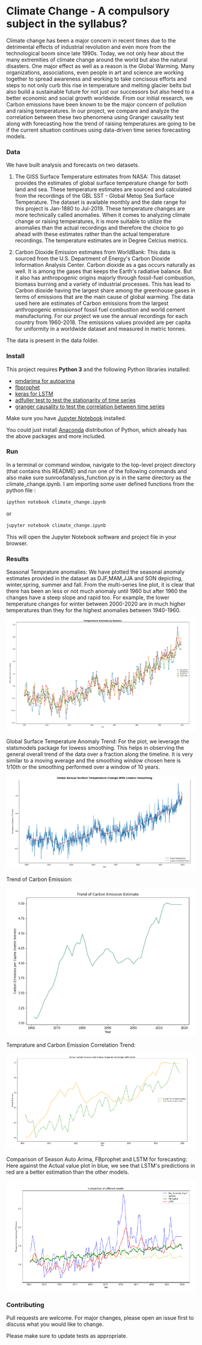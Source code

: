 # Climate Change - A compulsory subject in the syllabus?
Climate change has been a major concern in recent times due to the detrimental effects of industrial revolution and even more from the technological boom since late 1990s. Today, we not only hear about the many extremities of climate change around the world but also the natural disasters. One major effect as well as a reason is the Global Warming. Many organizations, associations, even people in art and science are working together to spread awareness and working to take concisous efforts and steps to not only curb this rise in temperature and melting glacier belts but also build a sustainable future for not just our successors but also heed to a better economic and social growth worldwide. From our initial research, we Carbon emissions have been known to be the major concern of pollution and raising temperatures. In our project, we compare and analyze the correlation between these two phenomena using Granger causality test along with forecasting how the trend of raising temperatures are going to be if the current situation continues using data-driven time series forecasting models.

### Data

We have built analysis and forecasts on two datasets.
1. The GISS Surface Temperature estimates from NASA: This dataset provides the estimates of global surface temperature change for both land and sea. These temperature estimates are
sourced and calculated from the recordings of the GBL SST - Global Metop Sea Surface Temperature. The dataset is available monthly and the date range for this project is Jan-1880 to Jul-2019. These temperature changes are more technically called anomalies. When it comes to analyzing climate change or raising temperatures, it is more suitable to utilize the anomalies than the actual recordings and therefore the choice to go ahead with these estimates rather than the actual temperature recordings. The temperature estimates are in Degree Celcius metrics.

2. Carbon Dioxide Emission estimates from WorldBank: This data is sourced from the U.S. Department of Energy's Carbon Dioxide Information Analysis Center. Carbon dioxide as a gas occurs naturally as well. It is among the gases that keeps the Earth's radiative balance. But it also has anthropogenic origins majorly through fossil-fuel combustion, biomass burning and a variety of industrial processes. This has lead to Carbon dioxide having the largest share among the greenhouse gases in terms of emissions that are the main cause of global warming. The data used here are estimates of Carbon emissions from the largest anthropogenic emissionsof fossil fuel combustion and world cement manufacturing. For our project we use the annual recordings for each country from 1960-2018. The emissions values provided are per capita for uniformity in a worldwide dataset and measured in metric tonnes.

The data is present in the data folder.

### Install

This project requires **Python 3** and the following Python libraries installed:

- [pmdarima for autoarima](https://pypi.org/project/pmdarima/)
- [fbprophet](https://pypi.org/project/fbprophet/)
- [keras for LSTM](https://keras.io/)
- [adfuller test to test the stationarity of time series](https://www.statsmodels.org/dev/generated/statsmodels.tsa.stattools.adfuller.html)
- [granger causality to test the correlation between time series](https://www.statsmodels.org/dev/generated/statsmodels.tsa.stattools.grangercausalitytests.html)

Make sure you have [Jupyter Notebook](http://ipython.org/notebook.html) installed.

You could just install [Anaconda](http://continuum.io/downloads) distribution of Python, which already has the above packages and more included. 

### Run

In a terminal or command window, navigate to the top-level project directory (that contains this README) and run one of the following commands and also make sure sunroofanalysis_function.py is in the same directory as the climate_change.ipynb. I am importing some user defined functions from the python file :

```bash
ipython notebook climate_change.ipynb
```  
or
```bash
jupyter notebook climate_change.ipynb
```

This will open the Jupyter Notebook software and project file in your browser.

### Results

Seasonal Temprature anomalies:
We have plotted the seasonal anomaly estimates provided in the dataset as DJF,MAM,JJA and SON depicting, winter,spring, summer and fall. From the multi-series line plot, it is clear that there has been an less or not much anomaly until 1960 but after 1960 the changes have a steep slope and rapid too. For example, the lower temperature changes for winter between 2000-2020 are in much higher temperatures than they for the highest anomalies between 1940-1960.

![Seasonal Temprature anomalies](Demo/first.PNG)

Global Surface Temperature Anomaly Trend:
For the plot, we leverage the statsmodels package for lowess smoothing. This helps in observing the general overall trend of the data over a fraction along the timeline. It is very similar to a moving average and the smoothing window chosen here is 1/10th or the smoothing performed over a window of 10 years.

![Global Surface Temperature Anomaly Trend](Demo/second.PNG)

Trend of Carbon Emission:

![Trend of Carbon Emission](Demo/three.PNG)

Temprature and Carbon Emission Correlation Trend:

![Temprature and Carbon Emission Correlation](Demo/fourth.PNG)

Comparison of Season Auto Arima, FBprophet and LSTM for forecasting:
Here against the Actual value plot in blue, we see that LSTM's predictions in red are a better
estimation than the other models.

![Comparison of Season Auto Arima, FBprophet and LSTM for forecasting](Demo/fifth.PNG)

### Contributing
Pull requests are welcome. For major changes, please open an issue first to discuss what you would like to change.

Please make sure to update tests as appropriate.







